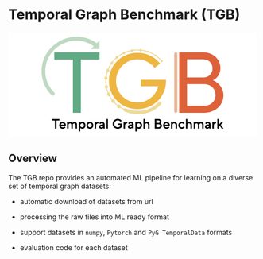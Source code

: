 # Temporal Graph Benchmark (TGB)
![TGB logo](assets/logo.png)

## Overview

The TGB repo provides an automated ML pipeline for learning on a diverse set of temporal graph datasets:

- automatic download of datasets from url

- processing the raw files into ML ready format

- support datasets in `numpy`, `Pytorch` and `PyG TemporalData` formats

- evaluation code for each dataset 

